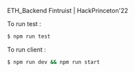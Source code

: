 ETH_Backend Fintruist | HackPrinceton'22


To run test :
```sh
$ npm run test
```

To run client :
```sh
$ npm run dev && npm run start
```